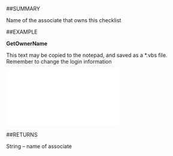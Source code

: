 

##SUMMARY

Name of the associate that owns this checklist


##EXAMPLE

**GetOwnerName**

This text may be copied to the notepad, and saved as a *.vbs file. Remember to change the login information

![](../../Examples/vbs/SOChecklist.GetOwnerName.vbs.txt)




##RETURNS

String – name of associate



